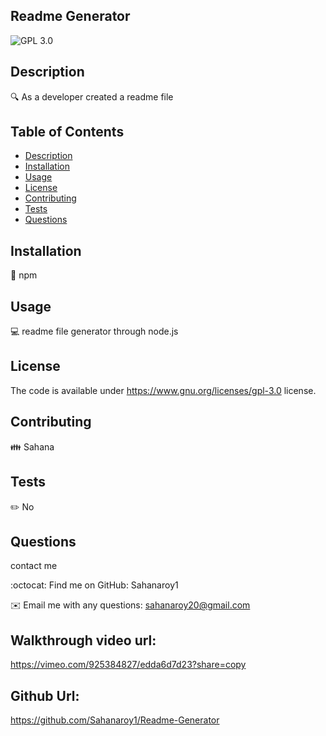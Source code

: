 
  ## Readme Generator
  ![GPL 3.0](https://img.shields.io/badge/License-GPL%20v3-blue.svg)
 
  
  ## Description
  🔍 As a developer created a readme file
  
  ## Table of Contents
  - [Description](#description)
  - [Installation](#installation)
  - [Usage](#usage)
  - [License](#license)
  - [Contributing](#contributing)
  - [Tests](#tests)
  - [Questions](#questions)
  
  ## Installation
  💾 npm
  
  ## Usage
  💻 readme file generator through node.js
  
  ## License

  The code is available under https://www.gnu.org/licenses/gpl-3.0 license.
  
  ## Contributing
  👪 Sahana
  
  ## Tests
  ✏️ No
  
  ## Questions
  contact me

  :octocat: Find me on GitHub: Sahanaroy1

  ✉️ Email me with any questions: sahanaroy20@gmail.com


  ## Walkthrough video url:
  https://vimeo.com/925384827/edda6d7d23?share=copy


  ## Github Url:
  https://github.com/Sahanaroy1/Readme-Generator
